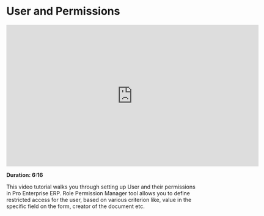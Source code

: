 <!-- add-breadcrumbs -->
# User and Permissions

<iframe width="660" height="371" src="https://www.youtube.com/embed/8Slw1hsTmUI" frameborder="0" allowfullscreen></iframe>

**Duration: 6:16**

This video tutorial walks you through setting up User and their permissions in Pro Enterprise ERP. Role Permission Manager tool allows you to define restricted access for the user, based on various criterion like, value in the specific field on the form, creator of the document etc.
